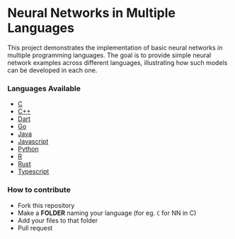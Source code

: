# Neural Networks in Multiple Languages
This project demonstrates the implementation of basic neural networks in multiple programming languages. The goal is to provide simple neural network examples across different languages, illustrating how such models can be developed in each one. 

### Languages Available

- [C](https://github.com/cneuralnetwork/Neural-Networks-in-every-Language/tree/main/C)
- [C++](https://github.com/cneuralnetwork/Neural-Networks-in-every-Language/tree/main/C%2B%2B)
- [Dart](https://github.com/cneuralnetwork/Neural-Networks-in-every-Language/tree/main/Dart)
- [Go](https://github.com/cneuralnetwork/Neural-Networks-in-every-Language/tree/main/Go)
- [Java](https://github.com/cneuralnetwork/Neural-Networks-in-every-Language/tree/main/Java)
- [Javascript](https://github.com/cneuralnetwork/Neural-Networks-in-every-Language/tree/main/Javascript)
- [Python](https://github.com/cneuralnetwork/Neural-Networks-in-every-Language/tree/main/Python)
- [R](https://github.com/cneuralnetwork/Neural-Networks-in-every-Language/tree/main/R)
- [Rust](https://github.com/cneuralnetwork/Neural-Networks-in-every-Language/tree/main/Rust)
- [Typescript](https://github.com/cneuralnetwork/Neural-Networks-in-every-Language/tree/main/Typescript)

### How to contribute
- Fork this repository
- Make a **FOLDER** naming your language (for eg. `C` for NN in C)
- Add your files to that folder
- Pull request
